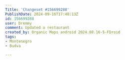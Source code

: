 ```yaml
---
Title: 'Changeset #156699288'
PublishDate: 2024-09-16T17:48:13Z
id: 156699288
user: Dremmy
comment: Updated a restaurant
created_by: Organic Maps android 2024.08.16-5-FDroid
tags:
- Montenegro
- Budva

---
```

